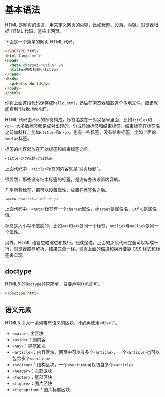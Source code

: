# 基本语法

HTML 是网页的语言，用来定义网页的内容，比如标题、段落、内容。浏览器根据 HTML 代码，渲染出网页。

下面是一个简单的网页 HTML 代码。

```html
<!DOCTYPE html>
<html lang="en">
<head>
  <meta charset="utf-8" />
  <title>网页标题</title>
</head>
<body>
  <p>Hello World</p>
</body>
</html>
```

你将上面这段代码保存成`hello.html`，然后在浏览器加载这个本地文件，应该就能看到“Hello World”。

HTML 代码由不同的标签构成，标签名放在一对尖括号里面，比如`<title>`和`<p>`。大多数标签都是成对出现的，分成开始标签和结束标签，结束标签在标签名之前加斜杠，比如`<title>`和`</p>`。也有一些标签，没有结束标签，比如上面的`<meta>`标签。

标签的内容就放在开始标签和结束标签之间。

```html
<title>网页标题</title>
```

上面代码中，`<title>`标签的内容就是“网页标题”。

很显然，那些没有结束标签的标签，是没有办法设置内容的。

几乎所有标签，都可以设置属性，放置在标签名之后。

```html
<meta charset="utf-8" />
```

上面代码中，`<meta>`标签有一个`charset`属性，`charset`是属性名，`utf-8`是属性值。

标签是大小写不敏感的，比如`<a>`和`<A>`是同一个标签，`onclick`与`onClick`是同一个属性。

另外，HTML 语言忽略缩进和换行。也就是说，上面的那段代码完全可以写成一行，浏览器照样解析，结果完全一样。网页上面的缩进和换行要靠 CSS 样式和标签来实现。

## doctype

HTML5 的`doctype`非常简单，只要声明`html`即可。

```html
<!doctype html>
```

## 语义元素

HTML5 引入一系列带有语义的区块，不必再使用`<div>`了。

- `<main>`：主区块
- `<aside>`：副内容
- `<nav>`：导航区块
- `<article>`：内容区块，网页中可以有多个`<article>`，一个`<article>`也可以包含多个`<section>`
- `<section>`：结构区块，一个`<section>`可以包含多个`<article>`
- `<header>`：头部区块
- `<footer>`：尾部区块
- `<figure>`：图片区块
- `<figcaption>`：图片标题区块



